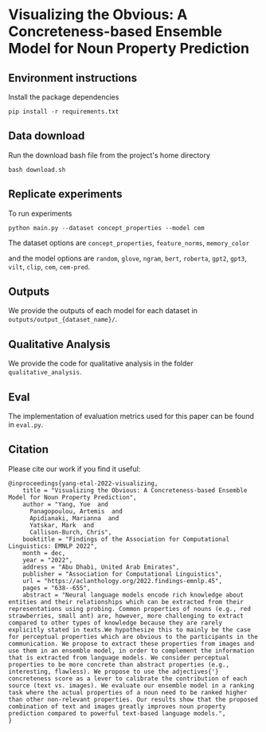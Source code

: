 # Visualizing the Obvious: A Concreteness-based Ensemble Model for Noun Property Prediction

## Environment instructions

Install the package dependencies 
```
pip install -r requirements.txt
```

## Data download

Run the download bash file from the project's home directory 
```
bash download.sh
``` 

## Replicate experiments

To run experiments
```
python main.py --dataset concept_properties --model cem
```

The dataset options are `concept_properties`, `feature_norms`, `memory_color`

and the model options are `random`, `glove`, `ngram`, `bert`, `roberta`, `gpt2`, `gpt3`, `vilt`, `clip`, `cem`, `cem-pred`.


## Outputs

We provide the outputs of each model for each dataset in `outputs/output_{dataset_name}/`.

## Qualitative Analysis

We provide the code for qualitative analysis in the folder `qualitative_analysis`. 


## Eval
The implementation of evaluation metrics used for this paper can be found in `eval.py`. 

## Citation
Please cite our work if you find it useful:
```
@inproceedings{yang-etal-2022-visualizing,
    title = "Visualizing the Obvious: A Concreteness-based Ensemble Model for Noun Property Prediction",
    author = "Yang, Yue  and
      Panagopoulou, Artemis  and
      Apidianaki, Marianna  and
      Yatskar, Mark  and
      Callison-Burch, Chris",
    booktitle = "Findings of the Association for Computational Linguistics: EMNLP 2022",
    month = dec,
    year = "2022",
    address = "Abu Dhabi, United Arab Emirates",
    publisher = "Association for Computational Linguistics",
    url = "https://aclanthology.org/2022.findings-emnlp.45",
    pages = "638--655",
    abstract = "Neural language models encode rich knowledge about entities and their relationships which can be extracted from their representations using probing. Common properties of nouns (e.g., red strawberries, small ant) are, however, more challenging to extract compared to other types of knowledge because they are rarely explicitly stated in texts.We hypothesize this to mainly be the case for perceptual properties which are obvious to the participants in the communication. We propose to extract these properties from images and use them in an ensemble model, in order to complement the information that is extracted from language models. We consider perceptual properties to be more concrete than abstract properties (e.g., interesting, flawless). We propose to use the adjectives{'} concreteness score as a lever to calibrate the contribution of each source (text vs. images). We evaluate our ensemble model in a ranking task where the actual properties of a noun need to be ranked higher than other non-relevant properties. Our results show that the proposed combination of text and images greatly improves noun property prediction compared to powerful text-based language models.",
}
```

